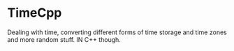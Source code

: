 # TimeCpp
Dealing with time,  converting different forms of time storage and time zones and more random stuff. IN C++ though.

